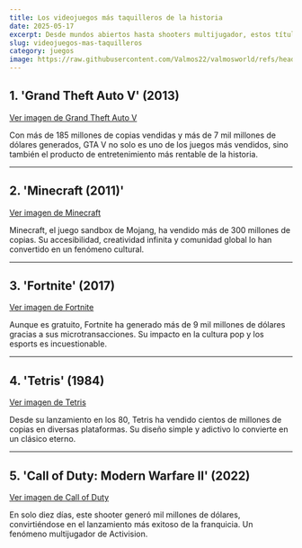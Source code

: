 ```yaml
---
title: Los videojuegos más taquilleros de la historia
date: 2025-05-17
excerpt: Desde mundos abiertos hasta shooters multijugador, estos títulos no solo cautivaron a millones, sino que también rompieron récords financieros.
slug: videojuegos-mas-taquilleros
category: juegos
image: https://raw.githubusercontent.com/Valmos22/valmosworld/refs/heads/main/asset/images/Los-videojuegos-taquilleros.jpg
---
```


## 1. 'Grand Theft Auto V' (2013)

[Ver imagen de Grand Theft Auto V](https://ohmygeek.net/wp-content/uploads/2014/02/GTA-V.jpg)

Con más de 185 millones de copias vendidas y más de 7 mil millones de dólares generados, GTA V no solo es uno de los juegos más vendidos, sino también el producto de entretenimiento más rentable de la historia.

---

## 2. 'Minecraft (2011)'

[Ver imagen de Minecraft](https://xboxwire.thesourcemediaassets.com/sites/4/15YR_Free_Cape-1-7cbcb0739e3df57534ec-9063efed017354d1b1c3.jpg)

Minecraft, el juego sandbox de Mojang, ha vendido más de 300 millones de copias. Su accesibilidad, creatividad infinita y comunidad global lo han convertido en un fenómeno cultural.

---

## 3. 'Fortnite' (2017)

[Ver imagen de Fortnite](https://cdn2.unrealengine.com/Fortnite%2Fblog%2Fpatch-v-1-6---fortnite-battle-royale%2FFortnite_BR_Key-Art_w-Logo_ENG-1920x1080-3e2ce1453476b725fa59e7aeb6ecb90e4b75a0df.jpg)

Aunque es gratuito, Fortnite ha generado más de 9 mil millones de dólares gracias a sus microtransacciones. Su impacto en la cultura pop y los esports es incuestionable.

---

## 4. 'Tetris' (1984)

[Ver imagen de Tetris](https://i.blogs.es/6884f7/tetris-1984-original-screenshot/650_1200.jpg)

Desde su lanzamiento en los 80, Tetris ha vendido cientos de millones de copias en diversas plataformas. Su diseño simple y adictivo lo convierte en un clásico eterno.

---

## 5. 'Call of Duty: Modern Warfare II' (2022)

[Ver imagen de Call of Duty](https://cdn12.idcgames.com/storage/image/1369/announce/default.jpg)

En solo diez días, este shooter generó mil millones de dólares, convirtiéndose en el lanzamiento más exitoso de la franquicia. Un fenómeno multijugador de Activision.

